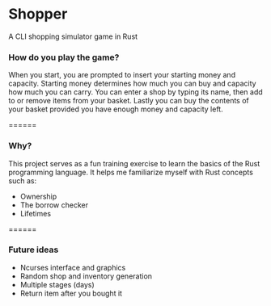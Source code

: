# Shopper
A CLI shopping simulator game in Rust

### How do you play the game?
When you start, you are prompted to insert your starting money and capacity. Starting money determines how much you can buy and capacity how much you can carry.
You can enter a shop by typing its name, then add to or remove items from your basket. Lastly you can buy the contents of your basket provided you have enough money and capacity left.

======

### Why?
This project serves as a fun training exercise to learn the basics of the Rust programming language. It helps me familiarize myself with Rust concepts such as:
* Ownership
* The borrow checker
* Lifetimes

======

### Future ideas
* Ncurses interface and graphics
* Random shop and inventory generation
* Multiple stages (days)
* Return item after you bought it
